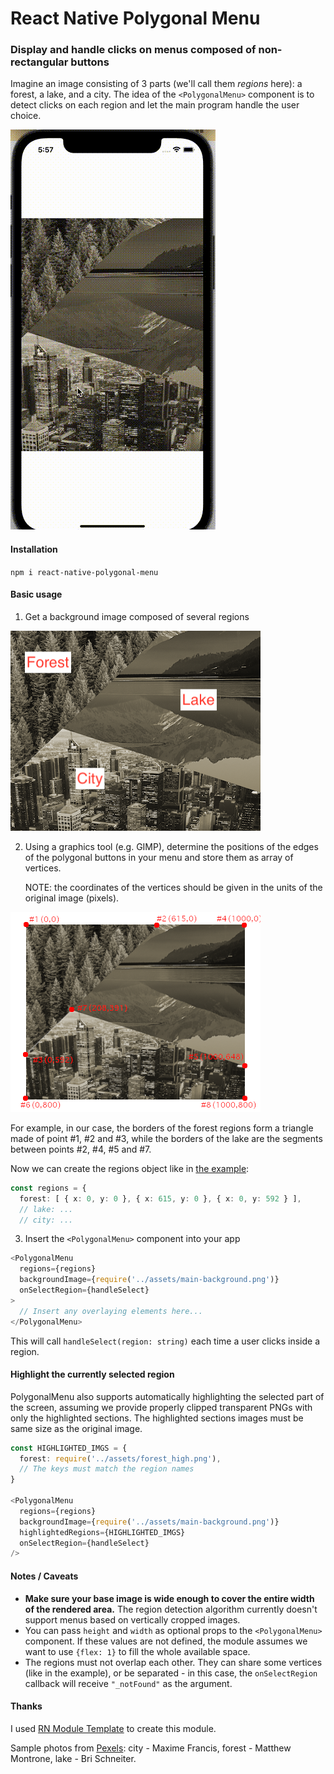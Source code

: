 # React Native Polygonal Menu

### Display and handle clicks on menus composed of non-rectangular buttons

Imagine an image consisting of 3 parts (we'll call them _regions_ here): a forest, a lake, and a city. The idea of the `<PolygonalMenu>` component is to detect clicks on each region and let the main program handle the user choice.

![](https://raw.githubusercontent.com/marras/react-native-polygonal-menu/master/docs/usage.gif)

#### Installation

`npm i react-native-polygonal-menu`

#### Basic usage

1. Get a background image composed of several regions

![](https://raw.githubusercontent.com/marras/react-native-polygonal-menu/master/docs/regions.png)

2. Using a graphics tool (e.g. GIMP), determine the positions of the
   edges of the polygonal buttons in your menu and store them as array of vertices.

   NOTE: the coordinates of the vertices should be given in the units of the original image (pixels).

![](https://raw.githubusercontent.com/marras/react-native-polygonal-menu/master/docs/vertices.png)

For example, in our case, the borders of the forest regions form a triangle made of point #1, #2 and #3, while the borders of the lake are the segments between points #2, #4, #5 and #7.

Now we can create the regions object like in [the example](example/src/regions.ts):

```typescript
const regions = {
  forest: [ { x: 0, y: 0 }, { x: 615, y: 0 }, { x: 0, y: 592 } ],
  // lake: ...
  // city: ...
```

3. Insert the `<PolygonalMenu>` component into your app

```typescript
<PolygonalMenu
  regions={regions}
  backgroundImage={require('../assets/main-background.png')}
  onSelectRegion={handleSelect}
>
  // Insert any overlaying elements here...
</PolygonalMenu>
```

This will call `handleSelect(region: string)` each time a user clicks inside a region.

#### Highlight the currently selected region

PolygonalMenu also supports automatically highlighting the selected part of the screen, assuming we provide properly clipped transparent PNGs with only the highlighted sections. The highlighted sections images must be same size as the original image.

```typescript
const HIGHLIGHTED_IMGS = {
  forest: require('../assets/forest_high.png'),
  // The keys must match the region names
}

<PolygonalMenu
  regions={regions}
  backgroundImage={require('../assets/main-background.png')}
  highlightedRegions={HIGHLIGHTED_IMGS}
  onSelectRegion={handleSelect}
/>
```

#### Notes / Caveats

- **Make sure your base image is wide enough to cover the entire width of the rendered area.** The region detection algorithm currently doesn't support menus based on vertically cropped images.
- You can pass `height` and `width` as optional props to the `<PolygonalMenu>` component. If these values are not defined, the module assumes we want to use `{flex: 1}` to fill the whole available space.
- The regions must not overlap each other. They can share some vertices (like in the example), or be separated - in this case, the `onSelectRegion` callback will receive `"_notFound"` as the argument.

#### Thanks

I used [RN Module Template](https://github.com/demchenkoalex/react-native-module-template) to create this module.

Sample photos from [Pexels](http://pexels.com): city - Maxime Francis, forest - Matthew Montrone, lake - Bri Schneiter.
